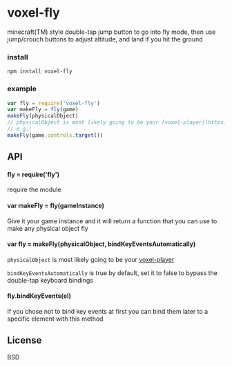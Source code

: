 # voxel-fly

minecraft(TM) style double-tap jump button to go into fly mode, then use jump/crouch buttons to adjust altitude, and land if you hit the ground

### install
```
npm install voxel-fly
```

### example

```javascript
var fly = require('voxel-fly')
var makeFly = fly(game)
makeFly(physicalObject)
// physicalObject is most likely going to be your [voxel-player](https://github.com/substack/voxel-player)
// e.g.:
makeFly(game.controls.target())
```

## API

#### fly = require('fly')

require the module

#### var makeFly = fly(gameInstance)

Give it your game instance and it will return a function that you can use to make any physical object fly

#### var fly = makeFly(physicalObject, bindKeyEventsAutomatically)

`physicalObject` is most likely going to be your [voxel-player](https://github.com/substack/voxel-player)

`bindKeyEventsAutomatically` is true by default, set it to false to bypass the double-tap keyboard bindings

#### fly.bindKeyEvents(el)

If you chose not to bind key events at first you can bind them later to a specific element with this method

## License

BSD
